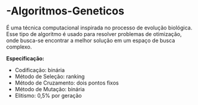 # -Algoritmos-Geneticos
É uma técnica computacional inspirada no processo de evolução biológica. Esse tipo de algoritmo é usado para resolver problemas de otimização, onde busca-se encontrar a melhor solução em um espaço de busca complexo.

**Especificação:** 
  - Codificação: binária
  - Método de Seleção: ranking
  - Método de Cruzamento: dois pontos fixos
  - Método de Mutação: binária
  - Elitismo: 0,5% por geração
